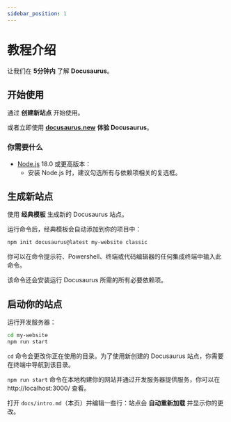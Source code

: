 ```yaml
---
sidebar_position: 1
---
```


# 教程介绍

让我们在 **5分钟内** 了解 **Docusaurus**。

## 开始使用

通过 **创建新站点** 开始使用。

或者立即使用 **[docusaurus.new](https://docusaurus.new)** **体验 Docusaurus**。

### 你需要什么

- [Node.js](https://nodejs.org/en/download/) 18.0 或更高版本：
  - 安装 Node.js 时，建议勾选所有与依赖项相关的复选框。

## 生成新站点

使用 **经典模板** 生成新的 Docusaurus 站点。

运行命令后，经典模板会自动添加到你的项目中：

```bash
npm init docusaurus@latest my-website classic
```

你可以在命令提示符、Powershell、终端或代码编辑器的任何集成终端中输入此命令。

该命令还会安装运行 Docusaurus 所需的所有必要依赖项。

## 启动你的站点

运行开发服务器：

```bash
cd my-website
npm run start
```

`cd` 命令会更改你正在使用的目录。为了使用新创建的 Docusaurus 站点，你需要在终端中导航到该目录。

`npm run start` 命令在本地构建你的网站并通过开发服务器提供服务，你可以在 http://localhost:3000/ 查看。

打开 `docs/intro.md`（本页）并编辑一些行：站点会 **自动重新加载** 并显示你的更改。
